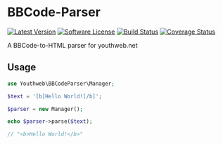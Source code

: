 # BBCode-Parser

[![Latest Version](https://img.shields.io/github/release/youthweb/bbcode-parser.svg)](https://github.com/youthweb/bbcode-parser/releases)
[![Software License](https://img.shields.io/badge/license-GPL3-brightgreen.svg)](LICENSE.md)
[![Build Status](https://travis-ci.org/youthweb/bbcode-parser.svg?branch=master)](https://travis-ci.org/youthweb/bbcode-parser)
[![Coverage Status](https://coveralls.io/repos/youthweb/bbcode-parser/badge.svg?branch=master&service=github)](https://coveralls.io/github/youthweb/bbcode-parser?branch=master)

A BBCode-to-HTML parser for youthweb.net

## Usage

```php
use Youthweb\BBCodeParser\Manager;

$text = '[b]Hello World![/b]';

$parser = new Manager();

echo $parser->parse($text);

// "<b>Hello World!</b>"
```
